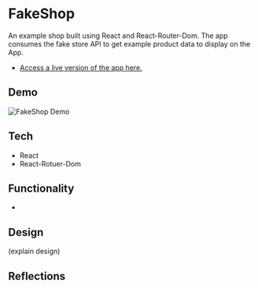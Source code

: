 # FakeShop
An example shop built using React and React-Router-Dom. The app consumes the fake store API to get example product data to display on the App.

- [Access a live version of the app here.](https://fakeshop-8ba44.firebaseapp.com/)

## Demo
![FakeShop Demo](https://github.com/jkcswd/FakeShop/blob/main/README/Demo.gif)

## Tech
- React
- React-Rotuer-Dom

## Functionality 
-

## Design
(explain design)

## Reflections
